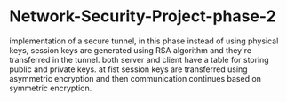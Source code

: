 # Network-Security-Project-phase-2
implementation of a secure tunnel, in this phase instead of using physical keys, session keys are generated using RSA algorithm and they're transferred in the tunnel. both server and client have a table for storing public and private keys. at fist session keys are transferred using asymmetric encryption and then communication continues based on symmetric encryption.
